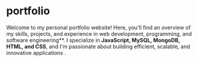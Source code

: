 # portfolio
Welcome to my personal portfolio website!   Here, you'll find an overview of my skills, projects, and experience  in  web development, programming, and software engineering**. I specialize in **JavaScript, MySQL, MongoDB, HTML, and CSS**, and I'm passionate about building  efficient, scalable, and innovative applications .    
